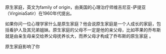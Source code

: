
原生家庭，英文为family of origin，由美国的心理治疗师维吉尼亚-萨提亚（VirginiaSatir）在1960年代提出。

如果你问一位心理学家什么是原生家庭？他会说原生家庭是一个人成长的家庭，包括看护人及其兄弟姐妹。原生家庭的父母不一定是他的亲父母，比如苹果的乔布斯就是由亲生母亲交给养父母抚养长大，而养父母才构成了乔布斯的原生家庭 。

原生家庭影响了你












<!--stackedit_data:
eyJoaXN0b3J5IjpbLTE5MTE1NzA0MDAsMTM5MTM2NDQwMiwyOD
Y4OTE0MjMsODI0OTg5MTcwXX0=
-->